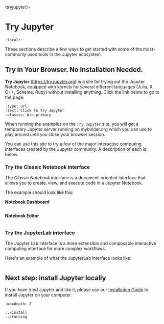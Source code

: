 (tryjupyter)=

# Try Jupyter

```{contents} Contents
:local:
```

These sections describe a few ways to get started with some of the most-commonly used tools in the Jupyter ecosystem.

## Try in Your Browser. No Installation Needed.


**Try Jupyter** (https://try.jupyter.org) is a site for trying out the Jupyter Notebook, equipped with kernels for several different languages (Julia, R, C++, Scheme, Ruby) without installing anything.
Click the link below to go to the page.

```{link-button} https://try.jupyter.org
:type: url
:text: Click to Try Jupyter
:classes: btn-primary
```

When running the examples on the `Try Jupyter` site, you will get a temporary Jupyter
server running on mybinder.org which you can use to play around until you close your
browser session.

You can use this site to try a few of the major interactive computing interfaces created by the Jupyter community.
A description of each is below.

### Try the Classic Notebook interface

The *Classic Notebook* interface is a document-oriented interface that allows you to create, view, and execute code in a Jupyter Notebook.

The example should look like this:

**Notebook Dashboard**

```{image} ../_static/_images/tryjupyter_file.png
```

**Notebook Editor**

```{image} ../_static/_images/trynb.png
```

### Try the JupyterLab interface

The Jupyter Lab interface is a more extensible and composable interactive computing interface for more complex workflows.

Here's an example of what the JupyterLab interface looks like:

```{image} ../_static/_images/jupyterlab.png
```

## Next step: install Jupyter locally

If you have tried Jupyter and like it, please use our [Installation Guide](install) to install Jupyter on your computer.

```{toctree}
:maxdepth: 2

../install
../running
```

